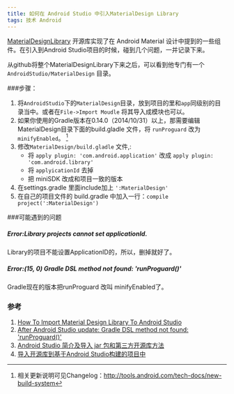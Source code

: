 ```yaml
---
title: 如何在 Android Studio 中引入MaterialDesign Library
tags: 技术 Android
---  
```


[MaterialDesignLibrary](https://github.com/navasmdc/MaterialDesignLibrary) 开源库实现了在 Android Material 设计中提到的一些组件。在引入到Android Studio项目的时候，碰到几个问题，一并记录下来。
<!--more-->
从github将整个MaterialDesignLibrary下来之后，可以看到他专门有一个`AndroidStudio/MaterialDesign` 目录。

###步骤：

1. 将`AndroidStudio`下的`MaterialDesign`目录，放到项目的里和`app`同级别的目录当中。或者在`File->Import Moudle` 将其导入成模块也可以。
2. 如果你使用的Gradle版本在0.14.0（2014/10/31）以上，那需要编辑MaterialDesign目录下面的build.gladle 文件，将 `runProguard` 改为 `minifyEnabled`。 [^1]
3. 修改`MaterialDesign/build.gladle` 文件,:
    -  将 `apply plugin: 'com.android.application'` 改成 `apply plugin: 'com.android.library'`
    -  将 `applyicationId` 去掉 
    -  把 miniSDK 改成和项目一致的版本
4. 在settings.gradle 里面include加上 `':MaterialDesign'`
5. 在自己的项目文件的 build.gradle 中加入一行：`compile project(':MaterialDesign')`

###可能遇到的问题

##### Error:Library projects cannot set applicationId. 
Library的项目不能设置ApplicationID的，所以，删掉就好了。

##### Error:(15, 0) Gradle DSL method not found: 'runProguard()' 
Gradle现在的版本把runProguard 改叫 minifyEnabled了。

### 参考
1. [How To Import Material Design Library To Android Studio](http://stackoverflow.com/questions/27364565/how-to-import-material-design-library-to-android-studio)
2. [After Android Studio update: Gradle DSL method not found: 'runProguard()'](http://stackoverflow.com/questions/27343745/after-android-studio-update-gradle-dsl-method-not-found-runproguard)
3. [Android Studio 简介及导入 jar 包和第三方开源库方法](http://drakeet.me/android-studio)
4. [导入开源库到基于Android Studio构建的项目中](http://blog.isming.me/2014/12/12/import-library-to-android-studio/)

[^1]: 相关更新说明可见Changelog：http://tools.android.com/tech-docs/new-build-system 